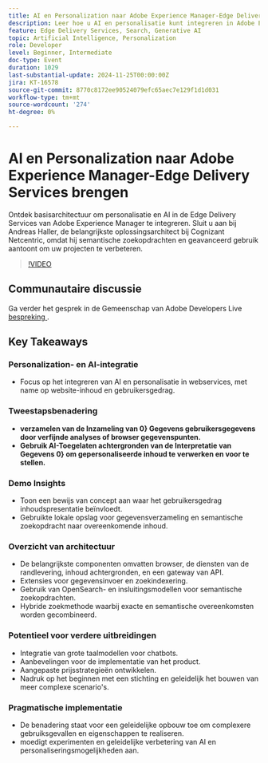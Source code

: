 ```yaml
---
title: AI en Personalization naar Adobe Experience Manager-Edge Delivery Services brengen
description: Leer hoe u AI en personalisatie kunt integreren in Adobe Experience Manager-Edge Delivery Services met basisarchitectuur, semantische zoekfunctie en geavanceerde gebruiksgevallen die worden getoond door Andreas Haller, Principal Solution Architect bij Cognizant Netcentric.
feature: Edge Delivery Services, Search, Generative AI
topic: Artificial Intelligence, Personalization
role: Developer
level: Beginner, Intermediate
doc-type: Event
duration: 1029
last-substantial-update: 2024-11-25T00:00:00Z
jira: KT-16578
source-git-commit: 8770c8172ee90524079efc65aec7e129f1d1d031
workflow-type: tm+mt
source-wordcount: '274'
ht-degree: 0%

---
```



# AI en Personalization naar Adobe Experience Manager-Edge Delivery Services brengen

Ontdek basisarchitectuur om personalisatie en AI in de Edge Delivery Services van Adobe Experience Manager te integreren. Sluit u aan bij Andreas Haller, de belangrijkste oplossingsarchitect bij Cognizant Netcentric, omdat hij semantische zoekopdrachten en geavanceerd gebruik aantoont om uw projecten te verbeteren.

>[!VIDEO](https://video.tv.adobe.com/v/3440405/?learn=on&enablevpops)

## Communautaire discussie

Ga verder het gesprek in de Gemeenschap van Adobe Developers Live [ bespreking ](https://adobe.ly/3Z0PtJF).

## Key Takeaways

### Personalization- en AI-integratie

* Focus op het integreren van AI en personalisatie in webservices, met name op website-inhoud en gebruikersgedrag.

### Tweestapsbenadering

* **verzamelen van de Inzameling van 0} Gegevens gebruikersgegevens door verfijnde analyses of browser gegevenspunten.**
* **Gebruik AI-Toegelaten achtergronden van de Interpretatie van Gegevens 0} om gepersonaliseerde inhoud te verwerken en voor te stellen.**

### Demo Insights

* Toon een bewijs van concept aan waar het gebruikersgedrag inhoudspresentatie beïnvloedt.
* Gebruikte lokale opslag voor gegevensverzameling en semantische zoekopdracht naar overeenkomende inhoud.

### Overzicht van architectuur

* De belangrijkste componenten omvatten browser, de diensten van de randlevering, inhoud achtergronden, en een gateway van API.
* Extensies voor gegevensinvoer en zoekindexering.
* Gebruik van OpenSearch- en insluitingsmodellen voor semantische zoekopdrachten.
* Hybride zoekmethode waarbij exacte en semantische overeenkomsten worden gecombineerd.

### Potentieel voor verdere uitbreidingen

* Integratie van grote taalmodellen voor chatbots.
* Aanbevelingen voor de implementatie van het product.
* Aangepaste prijsstrategieën ontwikkelen.
* Nadruk op het beginnen met een stichting en geleidelijk het bouwen van meer complexe scenario&#39;s.

### Pragmatische implementatie

* De benadering staat voor een geleidelijke opbouw toe om complexere gebruiksgevallen en eigenschappen te realiseren.
* moedigt experimenten en geleidelijke verbetering van AI en personaliseringsmogelijkheden aan.
